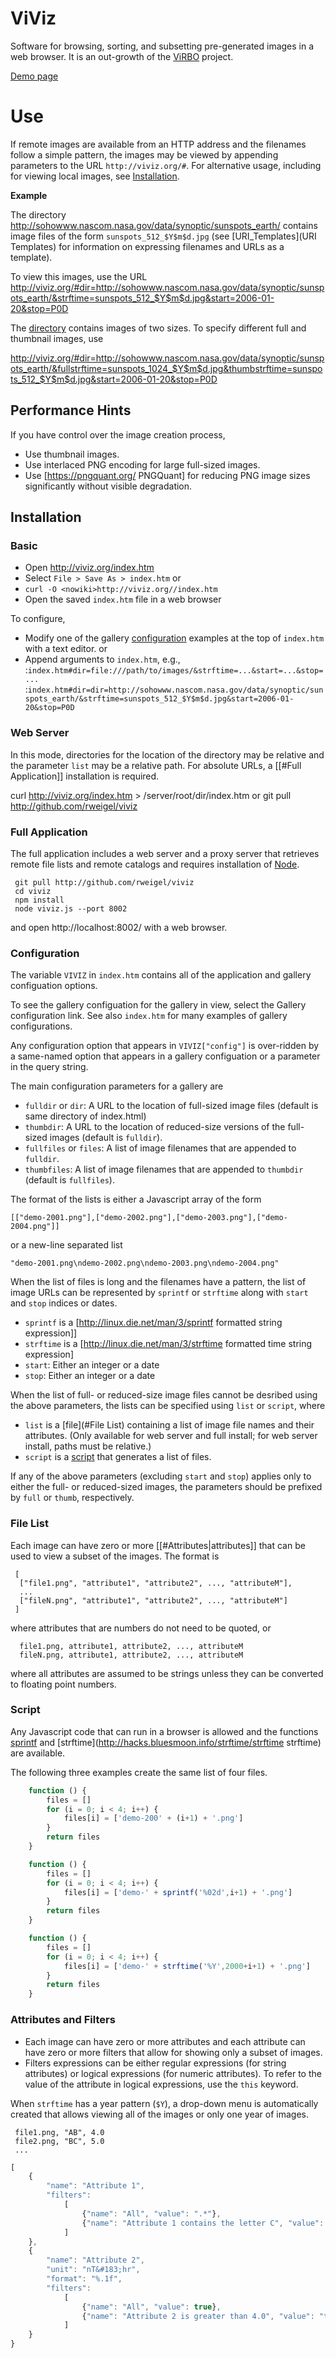 # ViViz

Software for browsing, sorting, and subsetting pre-generated images in a web browser.  It is an out-growth of the [ViRBO](http://virbo.org/) project.

[Demo page](http://viviz.org/gallery/)

# Use

If remote images are available from an HTTP address and the filenames follow a simple pattern, the images may be viewed by appending parameters to the URL `http://viviz.org/#`.  For alternative usage, including for viewing local images, see [Installation](Installation).

**Example**

The directory http://sohowww.nascom.nasa.gov/data/synoptic/sunspots_earth/ contains image files of the form `sunspots_512_$Y$m$d.jpg` (see [URI_Templates](URI Templates) for information on expressing filenames and URLs as a template).

To view this images, use the URL
http://viviz.org/#dir=http://sohowww.nascom.nasa.gov/data/synoptic/sunspots_earth/&strftime=sunspots_512_$Y$m$d.jpg&start=2006-01-20&stop=P0D

The [directory](http://sohowww.nascom.nasa.gov/data/synoptic/sunspots_earth/) contains images of two sizes.  To specify different full and thumbnail images, use

http://viviz.org/#dir=http://sohowww.nascom.nasa.gov/data/synoptic/sunspots_earth/&fullstrftime=sunspots_1024_$Y$m$d.jpg&thumbstrftime=sunspots_512_$Y$m$d.jpg&start=2006-01-20&stop=P0D

## Performance Hints

If you have control over the image creation process,
* Use thumbnail images.
* Use interlaced PNG encoding for large full-sized images.
* Use [https://pngquant.org/ PNGQuant] for reducing PNG image sizes significantly without visible degradation.

## Installation

### Basic

* Open http://viviz.org/index.htm
* Select `File > Save As > index.htm`
or
* `curl -O <nowiki>http://viviz.org//index.htm`
* Open the saved `index.htm` file in a web browser

To configure,
* Modify one of the gallery [configuration](#Configuration) examples at the top of `index.htm` with a text editor. 
or
* Append arguments to `index.htm`, e.g., 
:`index.htm#dir=file:///path/to/images/&strftime=...&start=...&stop=...`
:`index.htm#dir=dir=http://sohowww.nascom.nasa.gov/data/synoptic/sunspots_earth/&strftime=sunspots_512_$Y$m$d.jpg&start=2006-01-20&stop=P0D`

### Web Server

In this mode, directories for the location of the directory may be relative and the parameter `list` may be a relative path.  For absolute URLs, a [[#Full Application]] installation is required.

 curl http://viviz.org/index.htm > /server/root/dir/index.htm
or
 git pull http://github.com/rweigel/viviz

### Full Application

The full application includes a web server and a proxy server that retrieves remote file lists and remote catalogs and requires installation of [Node](http://node.js/).

```
 git pull http://github.com/rweigel/viviz
 cd viviz
 npm install
 node viviz.js --port 8002
```

and open http://localhost:8002/ with a web browser.

### Configuration

The variable `VIVIZ` in `index.htm` contains all of the application and gallery configuation options.

To see the gallery configuation for the gallery in view, select the Gallery configuration link.  See also `index.htm` for many examples of gallery configurations.

Any configuration option that appears in `VIVIZ["config"]` is over-ridden by a same-named option that appears in a gallery configuation or a parameter in the query string.

The main configuration parameters for a gallery are
* `fulldir` or `dir`: A URL to the location of full-sized image files (default is same directory of index.html)
* `thumbdir`: A URL to the location of reduced-size versions of the full-sized images (default is `fulldir`).
* `fullfiles` or `files`: A list of image filenames that are appended to `fulldir`.
* `thumbfiles`: A list of image filenames that are appended to `thumbdir` (default is `fullfiles`).  

The format of the lists is either a Javascript array of the form
```
[["demo-2001.png"],["demo-2002.png"],["demo-2003.png"],["demo-2004.png"]]
```
or a new-line separated list
```
"demo-2001.png\ndemo-2002.png\ndemo-2003.png\ndemo-2004.png"
```

When the list of files is long and the filenames have a pattern, the list of image URLs can be represented by `sprintf` or `strftime` along with `start` and `stop` indices or dates.
* `sprintf` is a [http://linux.die.net/man/3/sprintf formatted string expression]]
* `strftime` is a [http://linux.die.net/man/3/strftime formatted time string expression]
* `start`: Either an integer or a date
* `stop`: Either an integer or a date

When the list of full- or reduced-size image files cannot be desribed using the above parameters, the lists can be specified using `list` or `script`, where
* `list` is a [file](#File List) containing a list of image file names and their attributes. (Only available for web server and full install; for web server install, paths must be relative.)
* `script` is a [script](#Script) that generates a list of files.

If any of the above parameters (excluding `start` and `stop`) applies only to either the full- or reduced-sized images, the parameters should be prefixed by `full` or `thumb`, respectively.

### File List

Each image can have zero or more [[#Attributes|attributes]] that can be used to view a subset of the images.  The format is

```
 [
  ["file1.png", "attribute1", "attribute2", ..., "attributeM"],
  ...
  ["fileN.png", "attribute1", "attribute2", ..., "attributeM"]
 ]
```
where attributes that are numbers do not need to be quoted, or
```
  file1.png, attribute1, attribute2, ..., attributeM
  fileN.png, attribute1, attribute2, ..., attributeM
```
where all attributes are assumed to be strings unless they can be converted to floating point numbers.

### Script

Any Javascript code that can run in a browser is allowed and the functions [sprintf](https://github.com/alexei/sprintf.js) and [strftime](http://hacks.bluesmoon.info/strftime/strftime strftime) are available.

The following three examples create the same list of four files.

```javascript
	function () {
		files = []
		for (i = 0; i < 4; i++) {
			files[i] = ['demo-200' + (i+1) + '.png']
		}
		return files
	}
```

```javascript
	function () {
		files = []
		for (i = 0; i < 4; i++) {
			files[i] = ['demo-' + sprintf('%02d',i+1) + '.png']
		}
		return files
	}
```

```javascript
	function () {
		files = []
		for (i = 0; i < 4; i++) {
			files[i] = ['demo-' + strftime('%Y',2000+i+1) + '.png']
		}
		return files
	}
```

### Attributes and Filters

* Each image can have zero or more attributes and each attribute can have zero or more filters that allow for showing only a subset of images. 
* Filters expressions can be either regular expressions (for string attributes) or logical expressions (for numeric attributes).  To refer to the value of the attribute in logical expressions, use the `this` keyword.

When `strftime` has a year pattern (`$Y`), a drop-down menu is automatically created that allows viewing all of the images or only one year of images.

```
 file1.png, "AB", 4.0
 file2.png, "BC", 5.0
 ...
```

```javascript
[
	{
		"name": "Attribute 1",
		"filters":
			[
				{"name": "All", "value": ".*"},
				{"name": "Attribute 1 contains the letter C", "value": ".*C"},
			]
	},
	{
		"name": "Attribute 2",
		"unit": "nT&#183;hr",
		"format": "%.1f",
		"filters":
			[
				{"name": "All", "value": true},
				{"name": "Attribute 2 is greater than 4.0", "value": "this > 4.0"}
			]
	}
}
```
